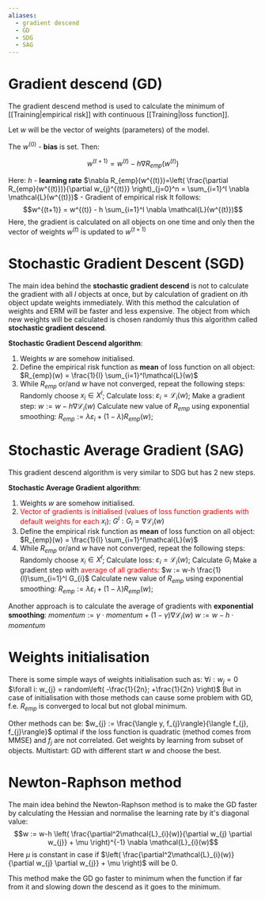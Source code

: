 ```yaml
---
aliases:
  - gradient descend
  - GD
  - SDG
  - SAG
---
```

# Gradient descend (GD)
The gradient descend method is used to calculate the minimum of [[Training|empirical risk]] with continuous [[Training|loss function]].

Let $w$ will be the vector of weights (parameters) of the model.

The $w^{(0)}$ - **bias** is set.
Then:

$$w^{(t+1)} = w^{(t)} - h \nabla R_{emp}(w^{(t)})$$

Here:
	$h$ - **learning rate**
	$\nabla R_{emp}(w^{(t)})=\left(  \frac{\partial R_{emp}(w^{(t)})}{\partial w_{j}^{(t)}} \right)_{j=0}^n = \sum_{i=1}^l \nabla \mathcal{L}(w^{(t)})$ - Gradient of empirical risk
It follows:
$$w^{(t+1)} = w^{(t)} - h  \sum_{i=1}^l \nabla \mathcal{L}(w^{(t)})$$
Here, the gradient is calculated on all objects on one time and only then the vector of weights $w^{(t)}$ is updated to $w^{(t+1)}$

# Stochastic Gradient Descent (SGD)
The main idea behind the **stochastic gradient descend** is not to calculate the gradient with all $l$ objects at once, but by calculation of gradient on $i$th object update weights immediately. With this method the calculation of weights and ERM will be faster and less expensive.
The object from which new weights will be calculated is chosen randomly thus this algorithm called **stochastic gradient descend**.

**Stochastic Gradient Descend algorithm**:
1. Weights $w$ are somehow initialised.
2. Define the empirical risk function as **mean** of loss function on all object:
		$R_{emp}(w) = \frac{1}{l} \sum_{i=1}^l\mathcal{L}(w)$
3. While $R_{emp}$ or/and $w$ have not converged, repeat the following steps:
	Randomly choose $x_{i} \in X^l$;
	Calculate loss: 
		$\varepsilon_{i} = \mathcal{L}_{i}(w)$;
	Make a gradient step:
		 $w := w-h\nabla \mathcal{L}_{i}(w)$
	Calculate new value of $R_{emp}$ using exponential smoothing:
		$R_{emp} := \lambda \varepsilon_{i} + ( 1-\lambda)R_{emp}(w)$;

# Stochastic Average Gradient (SAG)

This gradient descend algorithm is very similar to SDG but has 2 new steps.

**Stochastic Average Gradient algorithm**:
1. Weights $w$ are somehow initialised.
2. <span style="color:red">Vector of gradients is initialised (values of loss function gradients with default weights for each</span> $x_{i}$):
		$G^l: G_{i} = \nabla \mathcal{L}_{i}(w)$
3. Define the empirical risk function as **mean** of loss function on all object:
		$R_{emp}(w) = \frac{1}{l} \sum_{i=1}^l\mathcal{L}(w)$
4. While $R_{emp}$ or/and $w$ have not converged, repeat the following steps:
	Randomly choose $x_{i} \in X^l$;
	Calculate loss: 
		$\varepsilon_{i} = \mathcal{L}_{i}(w)$;
	Calculate $G_{i}$
	Make a gradient step with <span style="color:red">average of all gradients:</span>
		 $w := w-h \frac{1}{l}\sum_{i=1}^l G_{i}$
	Calculate new value of $R_{emp}$ using exponential smoothing:
		$R_{emp} := \lambda \varepsilon_{i} + ( 1-\lambda)R_{emp}(w)$;

Another approach is to calculate the average of gradients with **exponential smoothing**:
	$momentum := \gamma \cdot momentum + (1-\gamma)\nabla \mathcal{L}_{i}(w)$
	$w := w-h\cdot momentum$

# Weights initialisation

There is some simple ways of weights initialisation such as:
	$\forall i: w_{j} = 0$
	$\forall i: w_{j} = random\left( -\frac{1}{2n}; +\frac{1}{2n} \right)$
But in case of initialisation with those methods can cause some problem with GD, f.e. $R_{emp}$ is converged to local but not global minimum.

Other methods can be:
	$w_{j} := \frac{\langle y, f_{j}\rangle}{\langle f_{j}, f_{j}\rangle}$
		optimal if the loss function is quadratic (method comes from MMSE) and $f_{j}$ are not correlated.
	Get weights by learning from subset of objects.
	Multistart: GD with different start $w$ and choose the best.

# Newton-Raphson method

The main idea behind the Newton-Raphson method is to make the GD faster by calculating the Hessian and normalise the learning rate by it's diagonal value:
	 $$w := w-h \left( \frac{\partial^2\mathcal{L}_{i}(w)}{\partial w_{j} \partial w_{j}} + \mu \right)^{-1} \nabla \mathcal{L}_{i}(w)$$
	Here  $\mu$ is constant in case if $\left( \frac{\partial^2\mathcal{L}_{i}(w)}{\partial w_{j} \partial w_{j}} + \mu \right)$ will be 0.

This method make the GD go faster to minimum when the function if far from it and slowing down the descend as it goes to the minimum.